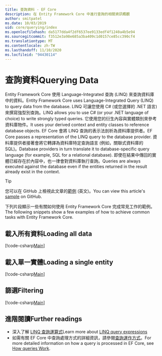 ```yaml
---
title: 查詢資料 - EF Core
description: 在 Entity Framework Core 中進行查詢的相關資訊概觀
author: smitpatel
ms.date: 10/03/2019
uid: core/querying/index
ms.openlocfilehash: da5177dda4f2df6537ee9133edf4f1240a4b5e94
ms.sourcegitcommit: f3512e3a98e685a3ba409c1d0157ce85cc390cf4
ms.translationtype: MT
ms.contentlocale: zh-TW
ms.lasthandoff: 11/10/2020
ms.locfileid: "94430114"
---
```

# <a name="querying-data"></a><span data-ttu-id="5fb55-103">查詢資料</span><span class="sxs-lookup"><span data-stu-id="5fb55-103">Querying Data</span></span>

<span data-ttu-id="5fb55-104">Entity Framework Core 使用 Language-Integrated 查詢 (LINQ) 來查詢資料庫中的資料。</span><span class="sxs-lookup"><span data-stu-id="5fb55-104">Entity Framework Core uses Language-Integrated Query (LINQ) to query data from the database.</span></span> <span data-ttu-id="5fb55-105">LINQ 可讓您使用 C# (或您選擇的 .NET 語言) 來撰寫強型別查詢。</span><span class="sxs-lookup"><span data-stu-id="5fb55-105">LINQ allows you to use C# (or your .NET language of choice) to write strongly typed queries.</span></span> <span data-ttu-id="5fb55-106">它使用您的衍生內容與實體類別來參考資料庫物件。</span><span class="sxs-lookup"><span data-stu-id="5fb55-106">It uses your derived context and entity classes to reference database objects.</span></span> <span data-ttu-id="5fb55-107">EF Core 會將 LINQ 查詢的表示法剖析為資料庫提供者。</span><span class="sxs-lookup"><span data-stu-id="5fb55-107">EF Core passes a representation of the LINQ query to the database provider.</span></span> <span data-ttu-id="5fb55-108">資料庫提供者接著會將它轉譯為資料庫特定查詢語言 (例如，關聯式資料庫的 SQL)。</span><span class="sxs-lookup"><span data-stu-id="5fb55-108">Database providers in turn translate it to database-specific query language (for example, SQL for a relational database).</span></span> <span data-ttu-id="5fb55-109">即使在結果中傳回的實體已經存在於內容中，也一律會對資料庫執行查詢。</span><span class="sxs-lookup"><span data-stu-id="5fb55-109">Queries are always executed against the database even if the entities returned in the result already exist in the context.</span></span>

> [!TIP]
> <span data-ttu-id="5fb55-110">您可以在 GitHub 上檢視此文章的[範例](https://github.com/dotnet/EntityFramework.Docs/tree/master/samples/core/Querying/Overview) \(英文\)。</span><span class="sxs-lookup"><span data-stu-id="5fb55-110">You can view this article's [sample](https://github.com/dotnet/EntityFramework.Docs/tree/master/samples/core/Querying/Overview) on GitHub.</span></span>

<span data-ttu-id="5fb55-111">下列片段顯示一些有關如何使用 Entity Framework Core 完成常見工作的範例。</span><span class="sxs-lookup"><span data-stu-id="5fb55-111">The following snippets show a few examples of how to achieve common tasks with Entity Framework Core.</span></span>

## <a name="loading-all-data"></a><span data-ttu-id="5fb55-112">載入所有資料</span><span class="sxs-lookup"><span data-stu-id="5fb55-112">Loading all data</span></span>

[!code-csharp[Main](../../../samples/core/Querying/Overview/Program.cs#LoadingAllData)]

## <a name="loading-a-single-entity"></a><span data-ttu-id="5fb55-113">載入單一實體</span><span class="sxs-lookup"><span data-stu-id="5fb55-113">Loading a single entity</span></span>

[!code-csharp[Main](../../../samples/core/Querying/Overview/Program.cs#LoadingSingleEntity)]

## <a name="filtering"></a><span data-ttu-id="5fb55-114">篩選</span><span class="sxs-lookup"><span data-stu-id="5fb55-114">Filtering</span></span>

[!code-csharp[Main](../../../samples/core/Querying/Overview/Program.cs#Filtering)]

## <a name="further-readings"></a><span data-ttu-id="5fb55-115">進階閱讀</span><span class="sxs-lookup"><span data-stu-id="5fb55-115">Further readings</span></span>

- <span data-ttu-id="5fb55-116">深入了解 [LINQ 查詢運算式](/dotnet/csharp/programming-guide/concepts/linq/basic-linq-query-operations)</span><span class="sxs-lookup"><span data-stu-id="5fb55-116">Learn more about [LINQ query expressions](/dotnet/csharp/programming-guide/concepts/linq/basic-linq-query-operations)</span></span>
- <span data-ttu-id="5fb55-117">如需有關 EF Core 中查詢處理方式的詳細資訊，請參閱[查詢運作方式](xref:core/querying/how-query-works)。</span><span class="sxs-lookup"><span data-stu-id="5fb55-117">For more detailed information on how a query is processed in EF Core, see [How queries Work](xref:core/querying/how-query-works).</span></span>
